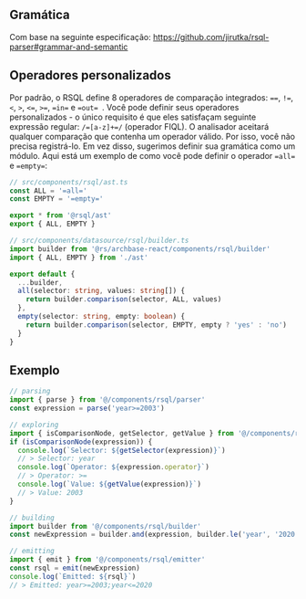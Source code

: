 ## Gramática

Com base na seguinte especificação: https://github.com/jirutka/rsql-parser#grammar-and-semantic

## Operadores personalizados

Por padrão, o RSQL define 8 operadores de comparação integrados: `==`, `!=`, `<`, `>`, `<=`, `>=`, `=in=` e `=out= `.
Você pode definir seus operadores personalizados - o único requisito é que eles satisfaçam
seguinte expressão regular: `/=[a-z]+=/` (operador FIQL). O analisador aceitará qualquer comparação que contenha
um operador válido. Por isso, você não precisa registrá-lo. Em vez disso, sugerimos definir sua gramática
como um módulo. Aqui está um exemplo de como você pode definir o operador `=all=` e `=empty=`:

```typescript
// src/components/rsql/ast.ts
const ALL = '=all='
const EMPTY = '=empty='

export * from '@rsql/ast'
export { ALL, EMPTY }

// src/components/datasource/rsql/builder.ts
import builder from '@rs/archbase-react/components/rsql/builder'
import { ALL, EMPTY } from './ast'

export default {
  ...builder,
  all(selector: string, values: string[]) {
    return builder.comparison(selector, ALL, values)
  },
  empty(selector: string, empty: boolean) {
    return builder.comparison(selector, EMPTY, empty ? 'yes' : 'no')
  }
}
```

## Exemplo

```typescript
// parsing
import { parse } from '@/components/rsql/parser'
const expression = parse('year>=2003')

// exploring
import { isComparisonNode, getSelector, getValue } from '@/components/rsql/ast'
if (isComparisonNode(expression)) {
  console.log(`Selector: ${getSelector(expression)}`)
  // > Selector: year
  console.log(`Operator: ${expression.operator}`)
  // > Operator: >=
  console.log(`Value: ${getValue(expression)}`)
  // > Value: 2003
}

// building
import builder from '@/components/rsql/builder'
const newExpression = builder.and(expression, builder.le('year', '2020'))

// emitting
import { emit } from '@/components/rsql/emitter'
const rsql = emit(newExpression)
console.log(`Emitted: ${rsql}`)
// > Emitted: year>=2003;year<=2020
```
